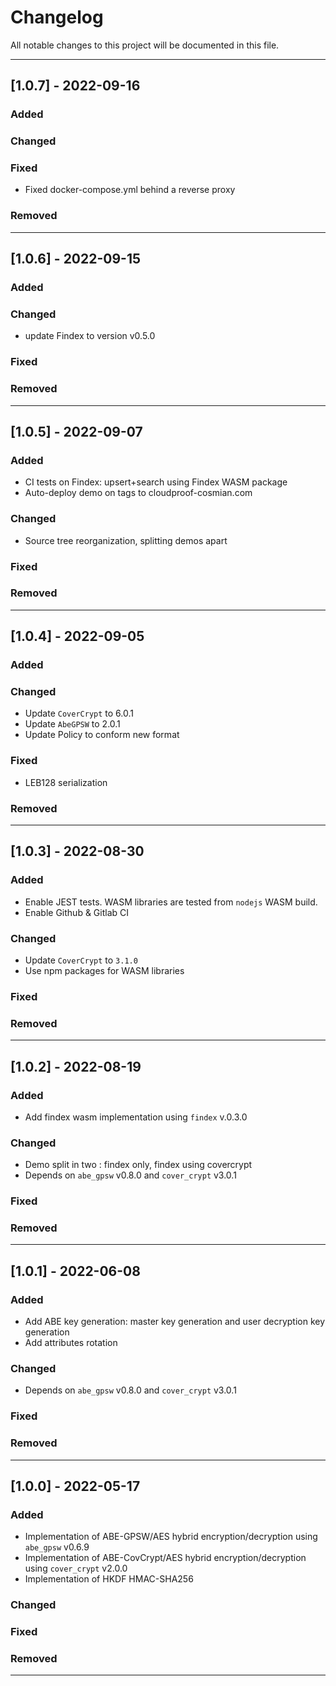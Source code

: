 # Changelog

All notable changes to this project will be documented in this file.

---
## [1.0.7] - 2022-09-16
### Added
### Changed
### Fixed
- Fixed docker-compose.yml behind a reverse proxy
### Removed

---
## [1.0.6] - 2022-09-15
### Added
### Changed
- update Findex to version v0.5.0
### Fixed
### Removed

---
## [1.0.5] - 2022-09-07
### Added
- CI tests on Findex: upsert+search using Findex WASM package
- Auto-deploy demo on tags to cloudproof-cosmian.com
### Changed
- Source tree reorganization, splitting demos apart
### Fixed
### Removed

---
## [1.0.4] - 2022-09-05
### Added
### Changed
- Update `CoverCrypt` to 6.0.1
- Update `AbeGPSW` to 2.0.1
- Update Policy to conform new format
### Fixed
- LEB128 serialization
### Removed

---
## [1.0.3] - 2022-08-30
### Added
- Enable JEST tests. WASM libraries are tested from `nodejs` WASM build.
- Enable Github & Gitlab CI
### Changed
- Update `CoverCrypt` to `3.1.0`
- Use npm packages for WASM libraries
### Fixed
### Removed

---
## [1.0.2] - 2022-08-19
### Added
- Add findex wasm implementation using `findex` v.0.3.0
### Changed
- Demo split in two : findex only, findex using covercrypt
- Depends on `abe_gpsw` v0.8.0 and `cover_crypt` v3.0.1
### Fixed
### Removed

---
## [1.0.1] - 2022-06-08
### Added
- Add ABE key generation: master key generation and user decryption key generation
- Add attributes rotation
### Changed
- Depends on `abe_gpsw` v0.8.0 and `cover_crypt` v3.0.1
### Fixed
### Removed

---
## [1.0.0] - 2022-05-17
### Added
- Implementation of ABE-GPSW/AES hybrid encryption/decryption using `abe_gpsw` v0.6.9
- Implementation of ABE-CovCrypt/AES hybrid encryption/decryption using `cover_crypt` v2.0.0
- Implementation of HKDF HMAC-SHA256
### Changed
### Fixed
### Removed
---
